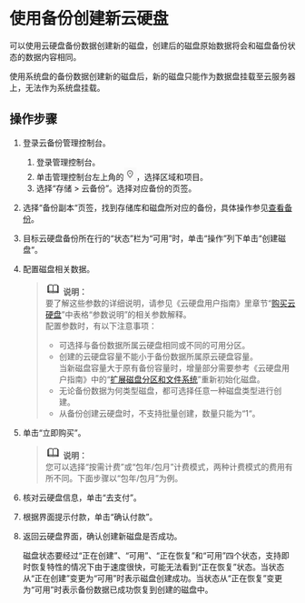 # 使用备份创建新云硬盘<a name="cbr_03_0017"></a>

可以使用云硬盘备份数据创建新的磁盘，创建后的磁盘原始数据将会和磁盘备份状态的数据内容相同。

使用系统盘的备份数据创建新的磁盘后，新的磁盘只能作为数据盘挂载至云服务器上，无法作为系统盘挂载。

## 操作步骤<a name="section13981152975117"></a>

1.  登录云备份管理控制台。
    1.  登录管理控制台。
    2.  单击管理控制台左上角的![](figures/icon-region.png)，选择区域和项目。
    3.  选择“存储 \> 云备份”。选择对应备份的页签。

2.  选择“备份副本“页签，找到存储库和磁盘所对应的备份，具体操作参见[查看备份](查看备份.md)。
3.  目标云硬盘备份所在行的“状态”栏为“可用”时，单击“操作”列下单击“创建磁盘“。
4.  配置磁盘相关数据。

    >![](public_sys-resources/icon-note.gif) **说明：**   
    >要了解这些参数的详细说明，请参见《云硬盘用户指南》里章节“[购买云硬盘](https://support.huaweicloud.com/qs-evs/zh-cn_topic_0021738346.html)”中表格“参数说明”的相关参数解释。  
    >配置参数时，有以下注意事项：  
    >-   可选择与备份数据所属云硬盘相同或不同的可用分区。  
    >-   创建的云硬盘容量不能小于备份数据所属原云硬盘容量。  
    >    当新磁盘容量大于原有备份容量时，增量部分需要参考《云硬盘用户指南》中的“[扩展磁盘分区和文件系统](https://support.huaweicloud.com/usermanual-evs/zh-cn_topic_0017616396.html)”重新初始化磁盘。  
    >-   无论备份数据为何类型磁盘，都可选择任意一种磁盘类型进行创建。  
    >-   从备份创建云硬盘时，不支持批量创建，数量只能为“1“。  

5.  单击“立即购买”。

    >![](public_sys-resources/icon-note.gif) **说明：**   
    >您可以选择“按需计费”或“包年/包月”计费模式，两种计费模式的费用有所不同。下面步骤以“包年/包月”为例。  

6.  核对云硬盘信息，单击“去支付”。
7.  根据界面提示付款，单击“确认付款”。
8.  返回云硬盘界面，确认创建新磁盘是否成功。

    磁盘状态要经过“正在创建”、“可用”、“正在恢复”和“可用”四个状态，支持即时恢复特性的情况下由于速度很快，可能无法看到“正在恢复”状态。当状态从“正在创建”变更为“可用”时表示磁盘创建成功。当状态从“正在恢复”变更为“可用”时表示备份数据已成功恢复到创建的磁盘中。


